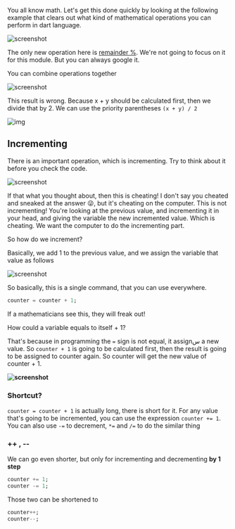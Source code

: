 You all know math. Let's get this done quickly by looking at the following example that clears out what kind of mathematical operations you can perform in dart language.

![screenshot](https://lh4.googleusercontent.com/GHvSnU8qeGThz8lAtBfqurJ6I8Hc1dbzfL3f4nVVsSuglhAwcs2BFIc-MjdrFmqfAHMHwnxHdOX5R1v4teiwwtpjG2165H_YVnqYeG2gKkJ5HcFF6CZ1Qy9gWsBXrj5IwyYP1dBA)

The only new operation here is [remainder %](https://en.wikipedia.org/wiki/Remainder). We're not going to focus on it for this module. But you can always google it.

You can combine operations together

![screenshot](https://lh6.googleusercontent.com/J7Vxt3ogiS6yQHiUNMtAN0y0aQqOxTME192T4Pxc7WN1__RtchDXzMiaqhi0pHw1HMQmGEFYO3xmztA9EA_mEYjTeLUjJrU68gs18raPI7eIFl9vgAJSgVa5t7MwD8_5Mdjh6OPr)

This result is wrong. Because x + y should be calculated first, then we divide that by 2. We can use the priority parentheses `(x + y) / 2`

![img](https://lh3.googleusercontent.com/iGw-pKXQrlStsK-faiuD9xrV6vUHwUYLtg_QgovV6HlXjQXgAMjDuZRiu4Ltccj9vt9noZtazXvGIKHnKN6JlIzkWQnb0TO0vqy7e5xI6OYcoW5q3fcy3XMNzckvJaaWGsfbI9cf)

## **Incrementing**

There is an important operation, which is incrementing. Try to think about it before you check the code.

![screenshot](https://lh5.googleusercontent.com/nn2Rrbp2jg7tWNERXYuaQKvm51xH64JEdJJz0_fkC7D_mOTk432-Sc0BOEdm1Vw5zwKailX3khceFyxg56LuO_s2rf4Kiuv3vLvaN__63Q3zTOqGCcLVb-Snm9bCI6x7lecOdZe4)

If that what you thought about, then this is cheating! I don't say you cheated and sneaked at the answer 😜, but it's cheating on the computer. This is not incrementing! You're looking at the previous value, and incrementing it in your head, and giving the variable the new incremented value. Which is cheating. We want the computer to do the incrementing part.

So how do we increment?

Basically, we add 1 to the previous value, and we assign the variable that value as follows

![screenshot](https://lh3.googleusercontent.com/4jIfAMsp27OU1d7qSPPhnV11zk0pKDNUdYNJpOUT9zd4JXgzMylNrdaIaU7Y31-4bNO4f2BsQoeyNlls5ADw2xRptTffASIYzVhNC9B5i-0DGZCRgm9S5mEv9qOIgi_mZkQQ80Ku)

So basically, this is a single command, that you can use everywhere.

```dart
counter = counter + 1;
```

If a mathematicians see this, they will freak out!

How could a variable equals to itself + 1?

That's because in programming the `=` sign is not equal, it assignس a new value. So `counter + 1` is going to be calculated first, then the result is going to be assigned to counter again. So counter will get the new value of counter + 1.

**![screenshot](https://lh5.googleusercontent.com/x9CAtxDmcbRsBruOX4l1p_uWqL86CBSEDpd-JC2g4OK0rBVX--9fIp196ZjBrMzrDQlOi1xNAyIgUgKVtWWaTiJuHfQe0-Q5MxSPamUtZy0dHqh8-jf_l73D-ybftAJPuJ83AhDV)**

### Shortcut?

`counter = counter + 1` is actually long, there is short for it. For any value that's going to be incremented, you can use the expression `counter += 1`. You can also use `-=` to decrement, `*=` and `/=` to do the similar thing

### ++ , --

We can go even shorter, but only for incrementing and decrementing **by 1 step**

```dart
counter += 1;
counter -= 1;
```

Those two can be shortened to

```dart
counter++;
counter--;
```
